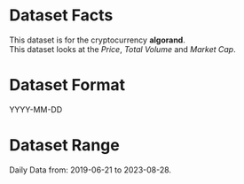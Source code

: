 # Dataset Facts

This dataset is for the cryptocurrency **algorand**.    
This dataset looks at the _Price_, _Total Volume_ and _Market Cap_.   

# Dataset Format  

YYYY-MM-DD    

# Dataset Range    

Daily Data from: 2019-06-21 to 2023-08-28.    
 
 